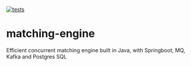 <a href="https://github.com/marronjo/matching-engine/actions/workflows/maven.yml">
    <img alt="tests" src="https://github.com/marronjo/matching-engine/actions/workflows/maven.yml/badge.svg">
</a>

# matching-engine
Efficient concurrent matching engine built in Java, with Springboot, MQ, Kafka and Postgres SQL
